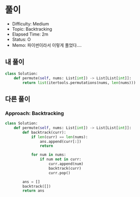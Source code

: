 # 풀이
- Difficulty:  Medium
- Topic:  Backtracking
- Elapsed Time:  2m
- Status:  O
- Memo: 파이썬이라서 이렇게 풀었다....

## 내 풀이
```py
class Solution:
    def permute(self, nums: List[int]) -> List[List[int]]:
        return list(itertools.permutations(nums, len(nums)))
```

## 다른 풀이
### Approach: Backtracking
```py
class Solution:
    def permute(self, nums: List[int]) -> List[List[int]]:
        def backtrack(curr):
            if len(curr) == len(nums):
                ans.append(curr[:])
                return

            for num in nums:
                if num not in curr:
                    curr.append(num)
                    backtrack(curr)
                    curr.pop()

        ans = []
        backtrack([])
        return ans
```